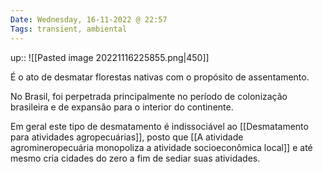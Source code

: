 ```yaml
---
Date: Wednesday, 16-11-2022 @ 22:57
Tags: transient, ambiental
---
```

up:: 
![[Pasted image 20221116225855.png|450]]

É o ato de desmatar florestas nativas com o propósito de assentamento. 

No Brasil, foi perpetrada principalmente no período de colonização brasileira e de expansão para o interior do continente. 

Em geral este tipo de desmatamento é indissociável ao [[Desmatamento para atividades agropecuárias]], posto que [[A atividade agromineropecuária monopoliza a atividade socioeconômica local]] e até mesmo cria cidades do zero a fim de sediar suas atividades. 